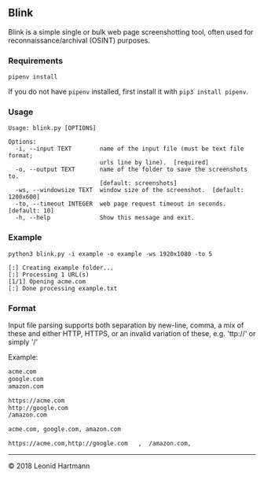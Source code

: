 ## Blink

Blink is a simple single or bulk web page screenshotting tool, often used for reconnaissance/archival (OSINT) purposes.

### Requirements

`pipenv install`

If you do not have `pipenv` installed, first install it with `pip3 install pipenv`.

### Usage

```console
Usage: blink.py [OPTIONS]

Options:
  -i, --input TEXT        name of the input file (must be text file format;
                          urls line by line).  [required]
  -o, --output TEXT       name of the folder to save the screenshots to.
                          [default: screenshots]
  -ws, --windowsize TEXT  window size of the screenshot.  [default: 1200x600]
  -to, --timeout INTEGER  web page request timeout in seconds.  [default: 10]
  -h, --help              Show this message and exit.
```

### Example

```console
python3 blink.py -i example -o example -ws 1920x1080 -to 5

[:] Creating example folder...
[:] Processing 1 URL(s)
[1/1] Opening acme.com
[:] Done processing example.txt
```

### Format

Input file parsing supports both separation by new-line, comma, a mix of these and either HTTP, HTTPS, or an invalid variation of these, e.g. 'ttp://' or simply '/'

Example:

```txt
acme.com
google.com
amazon.com

https://acme.com
http://google.com
/amazon.com

acme.com, google.com, amazon.com

https://acme.com,http://google.com   ,  /amazon.com,
```

---

&copy; 2018 Leonid Hartmann